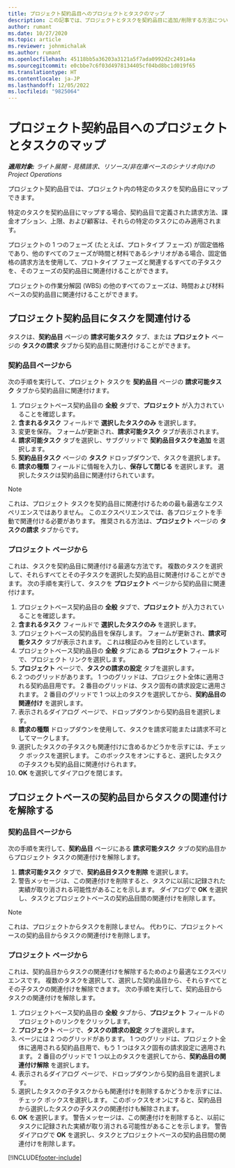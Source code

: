```yaml
---
title: プロジェクト契約品目へのプロジェクトとタスクのマップ
description: この記事では、プロジェクトとタスクを契約品目に追加/削除する方法について説明します。
author: rumant
ms.date: 10/27/2020
ms.topic: article
ms.reviewer: johnmichalak
ms.author: rumant
ms.openlocfilehash: 45118bb5a36203a3121a5f7ada0992d2c2491a4a
ms.sourcegitcommit: e0cbbe7c6f03d4978134405cf04bd8bc1d019f65
ms.translationtype: HT
ms.contentlocale: ja-JP
ms.lasthandoff: 12/05/2022
ms.locfileid: "9825064"
---
```

# <a name="map-projects-and-tasks-to-a-project-contract-line"></a>プロジェクト契約品目へのプロジェクトとタスクのマップ 

_**適用対象:** ライト展開 - 見積請求、リソース/非在庫ベースのシナリオ向けの Project Operations_

プロジェクト契約品目では、プロジェクト内の特定のタスクを契約品目にマップできます。

特定のタスクを契約品目にマップする場合、契約品目で定義された請求方法、課金オプション、上限、および顧客は、それらの特定のタスクにのみ適用されます。

プロジェクトの 1 つのフェーズ (たとえば、プロトタイプ フェーズ) が固定価格であり、他のすべてのフェーズが時間と材料であるシナリオがある場合、固定価格の請求方法を使用して、プロトタイプ フェーズと関連するすべての子タスクを、そのフェーズの契約品目に関連付けることができます。

プロジェクトの作業分解図 (WBS) の他のすべてのフェーズは、時間および材料ベースの契約品目に関連付けることができます。

## <a name="associate-tasks-to-project-contract-lines"></a>プロジェクト契約品目にタスクを関連付ける

タスクは、**契約品目** ページの **請求可能タスク** タブ、または **プロジェクト** ページの **タスクの請求** タブから契約品目に関連付けることができます。

### <a name="from-the-contract-line-page"></a>契約品目ページから

次の手順を実行して、プロジェクト タスクを **契約品目** ページの **請求可能タスク** タブから契約品目に関連付けます。

1. プロジェクトベース契約品目の **全般** タブで、**プロジェクト** が入力されていることを確認します。
2. **含まれるタスク** フィールドで **選択したタスクのみ** を選択します。
3. 変更を保存。 フォームが更新され、**請求可能タスク** タブが表示されます。
4. **請求可能タスク** タブを選択し、サブグリッドで **契約品目タスクを追加** を選択します。
5. **契約品目タスク** ページの **タスク** ドロップダウンで、タスクを選択します。 
6. **請求の種類** フィールドに情報を入力し、**保存して閉じる** を選択します。 選択したタスクは契約品目に関連付けられています。

> [!NOTE]
> これは、プロジェクト タスクを契約品目に関連付けるための最も最適なエクスペリエンスではありません。 このエクスペリエンスでは、各プロジェクトを手動で関連付ける必要があります。 推奨される方法は、**プロジェクト** ページの **タスクの請求** タブからです。

### <a name="from-the-project-page"></a>プロジェクト ページから

これは、タスクを契約品目に関連付ける最適な方法です。 複数のタスクを選択して、それらすべてとその子タスクを選択した契約品目に関連付けることができます。 次の手順を実行して、タスクを **プロジェクト** ページから契約品目に関連付けます。

1. プロジェクトベース契約品目の **全般** タブで、**プロジェクト** が入力されていることを確認します。
2. **含まれるタスク** フィールドで **選択したタスクのみ** を選択します。
3. プロジェクトベースの契約品目を保存します。 フォームが更新され、**請求可能タスク** タブが表示されます。 これは検証のみを目的としています。
4. プロジェクトベース契約品目の **全般** タブにある **プロジェクト** フィールドで、プロジェクト リンクを選択します。
5. **プロジェクト** ページで、**タスクの請求の設定** タブを選択します。
6. 2 つのグリッドがあります。 1 つのグリッドは、プロジェクト全体に適用される契約品目用です。 2 番目のグリッドは、タスク固有の請求設定に適用されます。 2 番目のグリッドで 1 つ以上のタスクを選択してから、**契約品目の関連付け** を選択します。
7. 表示されるダイアログ ページで、ドロップダウンから契約品目を選択します。
8. **請求の種類** ドロップダウンを使用して、タスクを請求可能または請求不可としてマークします。
9. 選択したタスクの子タスクも関連付けに含めるかどうかを示すには、チェック ボックスを選択します。 このボックスをオンにすると、選択したタスクの子タスクも契約品目に関連付けられます。
10. **OK** を選択してダイアログを閉じます。

## <a name="unassociate-tasks-from-project-based-contract-lines"></a>プロジェクトベースの契約品目からタスクの関連付けを解除する

### <a name="from-the-contract-line-page"></a>契約品目ページから

次の手順を実行して、**契約品目** ページにある **請求可能タスク** タブの契約品目からプロジェクト タスクの関連付けを解除します。

1. **請求可能タスク** タブで、**契約品目タスクを削除** を選択します。
2. 警告メッセージは、この関連付けを削除すると、タスクに以前に記録された実績が取り消される可能性があることを示します。 ダイアログで **OK** を選択し、タスクとプロジェクトベースの契約品目間の関連付けを削除します。 

> [!NOTE]
> これは、プロジェクトからタスクを削除しません。 代わりに、プロジェクトベースの契約品目からタスクの関連付けを削除します。

### <a name="from-the-project-page"></a>プロジェクト ページから

これは、契約品目からタスクの関連付けを解除するためのより最適なエクスペリエンスです。 複数のタスクを選択して、選択した契約品目から、それらすべてとその子タスクの関連付けを解除できます。 次の手順を実行して、契約品目からタスクの関連付けを解除します。

1. プロジェクトベース契約品目の **全般** タブから、**プロジェクト** フィールドのプロジェクトのリンクをクリックします。
2. **プロジェクト** ページで、**タスクの請求の設定** タブを選択します。
3. ページには 2 つのグリッドがあります。 1 つのグリッドは、プロジェクト全体に適用される契約品目用で、もう 1 つはタスク固有の請求設定に適用されます。 2 番目のグリッドで 1 つ以上のタスクを選択してから、**契約品目の関連付け解除** を選択します。
4. 表示されるダイアログ ページで、ドロップダウンから契約品目を選択します。
5. 選択したタスクの子タスクからも関連付けを削除するかどうかを示すには、チェック ボックスを選択します。 このボックスをオンにすると、契約品目から選択したタスクの子タスクの関連付けも解除されます。
6. **OK** を選択します。 警告メッセージは、この関連付けを削除すると、以前にタスクに記録された実績が取り消される可能性があることを示します。 警告ダイアログで **OK** を選択し、タスクとプロジェクトベースの契約品目間の関連付けを削除します。


[!INCLUDE[footer-include](../../includes/footer-banner.md)]
